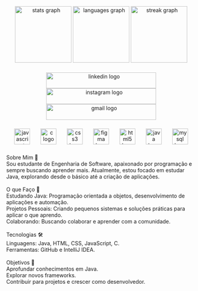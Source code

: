 <div align="center">
  <img src="https://github-readme-stats.vercel.app/api?username=KaikiZampronio&hide_title=false&hide_rank=false&show_icons=true&include_all_commits=true&count_private=true&disable_animations=false&theme=onedark&locale=en&hide_border=false&order=1" height="150" alt="stats graph"  />
  <img src="https://github-readme-stats.vercel.app/api/top-langs?username=KaikiZampronio&locale=pt-br&hide_title=false&layout=compact&card_width=320&langs_count=5&theme=onedark&hide_border=false&order=2&custom_title=Principais%20linguagens" height="150" alt="languages graph"  />
  <img src="https://streak-stats.demolab.com?user=KaikiZampronio&locale=pt-br&mode=weekly&theme=onedark&hide_border=false&border_radius=5&order=3" height="150" alt="streak graph"  />
</div>

###

<div align="center">
  <a href="https://www.linkedin.com/in/kaiki-zampronio-feital-491765270/" target="_blank">
    <img src="https://raw.githubusercontent.com/maurodesouza/profile-readme-generator/master/src/assets/icons/social/linkedin/default.svg" width="292" height="42" alt="linkedin logo"  />
  </a>
  <a href="https://www.instagram.com/kaikizampronio/" target="_blank">
    <img src="https://raw.githubusercontent.com/maurodesouza/profile-readme-generator/master/src/assets/icons/social/instagram/default.svg" width="292" height="42" alt="instagram logo"  />
  </a>
  <a href="https://mail.google.com/mail/u/3/#inbox" target="_blank">
    <img src="https://raw.githubusercontent.com/maurodesouza/profile-readme-generator/master/src/assets/icons/social/gmail/default.svg" width="292" height="42" alt="gmail logo"  />
  </a>
</div>

###

<div align="center">
  <img src="https://cdn.jsdelivr.net/gh/devicons/devicon/icons/javascript/javascript-original.svg" height="42" alt="javascript logo"  />
  <img width="20" />
  <img src="https://cdn.jsdelivr.net/gh/devicons/devicon/icons/c/c-original.svg" height="42" alt="c logo"  />
  <img width="20" />
  <img src="https://cdn.jsdelivr.net/gh/devicons/devicon/icons/css3/css3-original.svg" height="42" alt="css3 logo"  />
  <img width="20" />
  <img src="https://cdn.jsdelivr.net/gh/devicons/devicon/icons/figma/figma-original.svg" height="42" alt="figma logo"  />
  <img width="20" />
  <img src="https://cdn.jsdelivr.net/gh/devicons/devicon/icons/html5/html5-original.svg" height="42" alt="html5 logo"  />
  <img width="20" />
  <img src="https://cdn.jsdelivr.net/gh/devicons/devicon/icons/java/java-original.svg" height="42" alt="java logo"  />
  <img width="20" />
  <img src="https://cdn.jsdelivr.net/gh/devicons/devicon/icons/mysql/mysql-original.svg" height="42" alt="mysql logo"  />
</div>

###

<p align="left">Sobre Mim 👋<br>Sou estudante de Engenharia de Software, apaixonado por programação e sempre buscando aprender mais. Atualmente, estou focado em estudar Java, explorando desde o básico até a criação de aplicações.<br><br>O que Faço 🚀<br>Estudando Java: Programação orientada a objetos, desenvolvimento de aplicações e automação.<br>Projetos Pessoais: Criando pequenos sistemas e soluções práticas para aplicar o que aprendo.<br>Colaborando: Buscando colaborar e aprender com a comunidade.<br><br>Tecnologias 🛠️<br>Linguagens: Java, HTML, CSS, JavaScript, C.<br>Ferramentas: GitHub e IntelliJ IDEA.<br><br>Objetivos 🎯<br>Aprofundar conhecimentos em Java.<br>Explorar novos frameworks.<br>Contribuir para projetos e crescer como desenvolvedor.</p>

###
